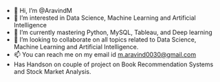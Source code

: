 - 👋 Hi, I’m @AravindM
- 👀 I’m interested in Data Science, Machine Learning and Artificial Intelligence
- 🌱 I’m currently mastering Python, MySQL, Tableau, and Deep learning
- 💞️ I’m looking to collaborate on all topics related to Data Science, Machine Learning and Artificial Intelligence.
- 📫 You can reach me on my email id m.aravind0030@gmail.com
- Has Handson on couple of project on Book Recommendation Systems and Stock Market Analysis.

<!---
AravindAkula007/AravindAkula007 is a ✨ special ✨ repository because its `README.md` (this file) appears on your GitHub profile.
You can click the Preview link to take a look at your changes.
--->

